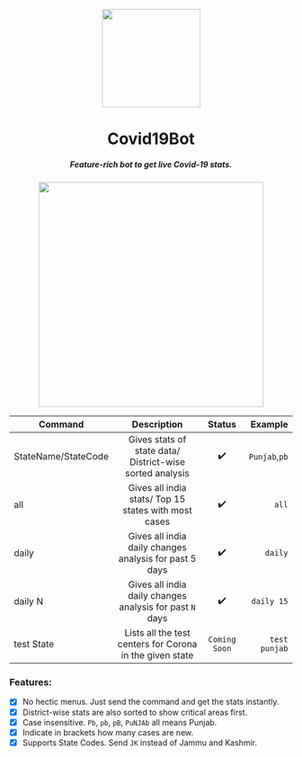 <p align="center"><img src="https://image.flaticon.com/icons/svg/2785/2785741.svg" align="center" width="175"></p>
<h1 align="center">Covid19Bot</h1>
<h5 align="center">Feature-rich bot to get live Covid-19 stats.</h5>

<p align="center"><img src="https://user-images.githubusercontent.com/30543444/79410845-1241ba80-7fbf-11ea-86ae-0be146a18db1.png" align="center" width="400"></p>
  
| Command                 | Description                                                 | Status             | Example        |
| ----------------------- |:-----------------------------------------------------------:|:------------------:|  -------------:|
| StateName/StateCode     | Gives stats of state data/ District-wise sorted analysis    | :heavy_check_mark: | `Punjab`,`pb`  |
| all                     | Gives all india stats/ Top 15 states with most cases        | :heavy_check_mark: | `all`          |
| daily                   | Gives all india daily changes analysis for past 5 days      | :heavy_check_mark: | `daily`        |
| daily N                 | Gives all india daily changes analysis for past `N` days    | :heavy_check_mark: | `daily 15`     |
| test State              | Lists all the test centers for Corona in the given state    | `Coming Soon`      | `test punjab`  |

### Features:
- [x] No hectic menus. Just send the command and get the stats instantly.
- [x] District-wise stats are also sorted to show critical areas first.
- [x] Case insensitive. `Pb`, `pb`, `pB`, `PuNJAb` all means Punjab.
- [x] Indicate in brackets how many cases are new.
- [x] Supports State Codes. Send `JK` instead of Jammu and Kashmir.
